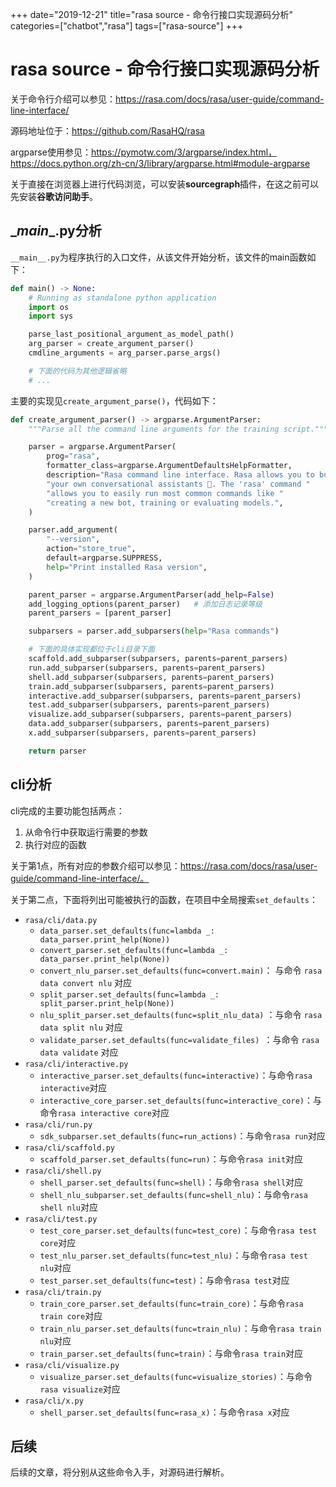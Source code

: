 +++
date="2019-12-21"
title="rasa source - 命令行接口实现源码分析"
categories=["chatbot","rasa"]
tags=["rasa-source"]
+++

# rasa source - 命令行接口实现源码分析

关于命令行介绍可以参见：https://rasa.com/docs/rasa/user-guide/command-line-interface/

源码地址位于：https://github.com/RasaHQ/rasa

argparse使用参见：https://pymotw.com/3/argparse/index.html，https://docs.python.org/zh-cn/3/library/argparse.html#module-argparse

关于直接在浏览器上进行代码浏览，可以安装**sourcegraph**插件，在这之前可以先安装**谷歌访问助手**。

## \__main__.py分析

`__main__.py`为程序执行的入口文件，从该文件开始分析，该文件的main函数如下：

```python
def main() -> None:
    # Running as standalone python application
    import os
    import sys

    parse_last_positional_argument_as_model_path()
    arg_parser = create_argument_parser()
    cmdline_arguments = arg_parser.parse_args()

    # 下面的代码为其他逻辑省略
    # ...
```

主要的实现见`create_argument_parse()`，代码如下：

```python
def create_argument_parser() -> argparse.ArgumentParser:
    """Parse all the command line arguments for the training script."""

    parser = argparse.ArgumentParser(
        prog="rasa",
        formatter_class=argparse.ArgumentDefaultsHelpFormatter,
        description="Rasa command line interface. Rasa allows you to build "
        "your own conversational assistants 🤖. The 'rasa' command "
        "allows you to easily run most common commands like "
        "creating a new bot, training or evaluating models.",
    )

    parser.add_argument(
        "--version",
        action="store_true",
        default=argparse.SUPPRESS,
        help="Print installed Rasa version",
    )

    parent_parser = argparse.ArgumentParser(add_help=False)
    add_logging_options(parent_parser)   # 添加日志记录等级
    parent_parsers = [parent_parser]

    subparsers = parser.add_subparsers(help="Rasa commands")

    # 下面的具体实现都位于cli目录下面
    scaffold.add_subparser(subparsers, parents=parent_parsers)
    run.add_subparser(subparsers, parents=parent_parsers)
    shell.add_subparser(subparsers, parents=parent_parsers)
    train.add_subparser(subparsers, parents=parent_parsers)
    interactive.add_subparser(subparsers, parents=parent_parsers)
    test.add_subparser(subparsers, parents=parent_parsers)
    visualize.add_subparser(subparsers, parents=parent_parsers)
    data.add_subparser(subparsers, parents=parent_parsers)
    x.add_subparser(subparsers, parents=parent_parsers)

    return parser
```

## cli分析

cli完成的主要功能包括两点：

1. 从命令行中获取运行需要的参数
2. 执行对应的函数

关于第1点，所有对应的参数介绍可以参见：https://rasa.com/docs/rasa/user-guide/command-line-interface/。

关于第二点，下面将列出可能被执行的函数，在项目中全局搜索`set_defaults`：

- `rasa/cli/data.py`
	- `data_parser.set_defaults(func=lambda _: data_parser.print_help(None))`
	- `convert_parser.set_defaults(func=lambda _: data_parser.print_help(None))`
	- `convert_nlu_parser.set_defaults(func=convert.main)`： 与命令 `rasa data convert nlu` 对应
	- `split_parser.set_defaults(func=lambda _: split_parser.print_help(None))`
	- `nlu_split_parser.set_defaults(func=split_nlu_data)` ：与命令 `rasa data split nlu` 对应
	- `validate_parser.set_defaults(func=validate_files) `：与命令 `rasa data validate` 对应
- `rasa/cli/interactive.py`
  - `interactive_parser.set_defaults(func=interactive)`：与命令`rasa interactive`对应
  - `interactive_core_parser.set_defaults(func=interactive_core)`：与命令`rasa interactive core`对应
- `rasa/cli/run.py`
  - `sdk_subparser.set_defaults(func=run_actions)`：与命令`rasa run`对应
- `rasa/cli/scaffold.py`
  - `scaffold_parser.set_defaults(func=run)`：与命令`rasa init`对应
- `rasa/cli/shell.py`
  - `shell_parser.set_defaults(func=shell)`：与命令`rasa shell`对应
  - `shell_nlu_subparser.set_defaults(func=shell_nlu)`：与命令`rasa shell nlu`对应
- `rasa/cli/test.py`
  - `test_core_parser.set_defaults(func=test_core)`：与命令`rasa test core`对应
  - `test_nlu_parser.set_defaults(func=test_nlu)`：与命令`rasa test nlu`对应
  - `test_parser.set_defaults(func=test)`：与命令`rasa test`对应
- `rasa/cli/train.py`
  - `train_core_parser.set_defaults(func=train_core)`：与命令`rasa train core`对应
  - `train_nlu_parser.set_defaults(func=train_nlu)`：与命令`rasa train nlu`对应
  - `train_parser.set_defaults(func=train)`：与命令`rasa train`对应
- `rasa/cli/visualize.py`
  - `visualize_parser.set_defaults(func=visualize_stories)`：与命令`rasa visualize`对应
- `rasa/cli/x.py`
  - `shell_parser.set_defaults(func=rasa_x)`：与命令`rasa x`对应

## 后续

后续的文章，将分别从这些命令入手，对源码进行解析。

